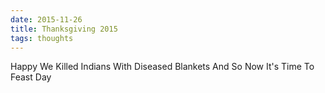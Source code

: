 ```yaml
---
date: 2015-11-26
title: Thanksgiving 2015
tags: thoughts
---
```


Happy We Killed Indians With Diseased Blankets And So Now It's Time To Feast Day